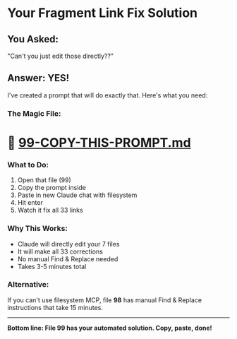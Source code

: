# Your Fragment Link Fix Solution

## You Asked:
"Can't you just edit those directly??"

## Answer: YES! 

I've created a prompt that will do exactly that. Here's what you need:

### The Magic File:
# 📄 [99-COPY-THIS-PROMPT.md](link-fix/99-COPY-THIS-PROMPT.md)

### What to Do:
1. Open that file (99)
2. Copy the prompt inside
3. Paste in new Claude chat with filesystem
4. Hit enter
5. Watch it fix all 33 links

### Why This Works:
- Claude will directly edit your 7 files
- It will make all 33 corrections
- No manual Find & Replace needed
- Takes 3-5 minutes total

### Alternative:
If you can't use filesystem MCP, file **98** has manual Find & Replace instructions that take 15 minutes.

---

**Bottom line: File 99 has your automated solution. Copy, paste, done!**